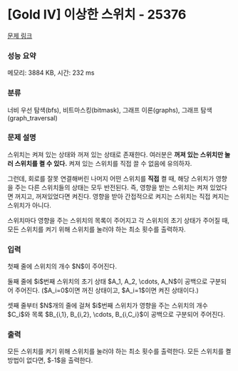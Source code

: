 # [Gold IV] 이상한 스위치 - 25376 

[문제 링크](https://www.acmicpc.net/problem/25376) 

### 성능 요약

메모리: 3884 KB, 시간: 232 ms

### 분류

너비 우선 탐색(bfs), 비트마스킹(bitmask), 그래프 이론(graphs), 그래프 탐색(graph_traversal)

### 문제 설명

<p>스위치는 켜져 있는 상태와 꺼져 있는 상태로 존재한다. 여러분은 <strong>꺼져 있는 스위치만 눌러 스위치를 켤 수 있다.</strong> 켜져 있는 스위치를 직접 끌 수 없음에 유의하자.</p>

<p>그런데, 회로를 잘못 연결해버린 나머지 어떤 스위치를 <strong>직접</strong> 켤 때, 해당 스위치가 영향을 주는 다른 스위치들의 상태는 모두 반전된다. 즉, 영향을 받는 스위치는 켜져 있었다면 꺼지고, 꺼져있었다면 켜진다. 영향을 받아 간접적으로 켜지는 스위치는 직접 켜지는 스위치가 아니다.</p>

<p>스위치마다 영향을 주는 스위치의 목록이 주어지고 각 스위치의 초기 상태가 주어질 때, 모든 스위치를 켜기 위해 스위치를 눌러야 하는 최소 횟수를 출력하자.</p>

### 입력 

 <p>첫째 줄에 스위치의 개수 $N$이 주어진다.</p>

<p>둘째 줄에 $i$번째 스위치의 초기 상태 $A_1, A_2, \cdots, A_N$이 공백으로 구분되어 주어진다. ($A_i=0$이면 꺼진 상태이고, $A_i=1$이면 켜진 상태이다.)</p>

<p>셋째 줄부터 $N$개의 줄에 걸쳐 $i$번째 스위치가 영향을 주는 스위치의 개수 $C_i$와 목록 $B_{i,1}, B_{i,2}, \cdots, B_{i,C_i}$이 공백으로 구분되어 주어진다.</p>

### 출력 

 <p>모든 스위치를 켜기 위해 스위치를 눌러야 하는 최소 횟수를 출력한다. 모든 스위치를 켤 방법이 없다면, $-1$을 출력한다.</p>

